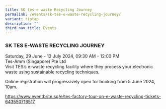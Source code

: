 ```yaml
---
title: SK tes e waste Recycling Journey
permalink: /events/sk-tes-e-waste-recycling-journey/
variant: tiptap
description: ""
third_nav_title: Events
---
```

<h3>SK TES E-WASTE RECYCLING JOURNEY</h3>
<p>Saturday, 29 June - 13 July 2024, 09:30 AM - 12:00 PM
<br>Tes-Amm (Singapore) Pte Ltd
<br>Visit TES’s e-waste recycling facility where they process your electronic
waste using sustainable recycling techniques.</p>
<p>Online registration will progressively open for booking from 5 June 2024,
10am.</p>
<p><a href="https://www.eventbrite.sg/e/tes-factory-tour-on-e-waste-recycling-tickets-643550716517" rel="noopener noreferrer nofollow" target="_blank">https://www.eventbrite.sg/e/tes-factory-tour-on-e-waste-recycling-tickets-643550716517</a>&nbsp;&nbsp;</p>
<p></p>